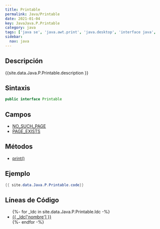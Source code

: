 ```yaml
---
title: Printable
permalink: Java/Printable
date: 2021-01-04
key: JavaJava.P.Printable
category: java
tags: ['java se', 'java.awt.print', 'java.desktop', 'interface java', 'Java 1.0']
sidebar: 
  nav: java
---
```


## Descripción
{{site.data.Java.P.Printable.description }}

## Sintaxis
~~~java
public interface Printable
~~~

## Campos
* [NO_SUCH_PAGE](/Java/Printable/NO_SUCH_PAGE)
* [PAGE_EXISTS](/Java/Printable/PAGE_EXISTS)

## Métodos
* [print()](/Java/Printable/print)

## Ejemplo
~~~java
{{ site.data.Java.P.Printable.code}}
~~~

## Líneas de Código
<ul>
{%- for _ldc in site.data.Java.P.Printable.ldc -%}
   <li>
       <a href="{{_ldc['url'] }}">{{ _ldc['nombre'] }}</a>
   </li>
{%- endfor -%}
</ul>
